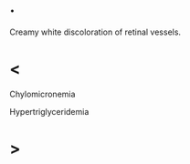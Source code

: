 # .

Creamy white discoloration of retinal vessels.

# <

Chylomicronemia

Hypertriglyceridemia

# >
